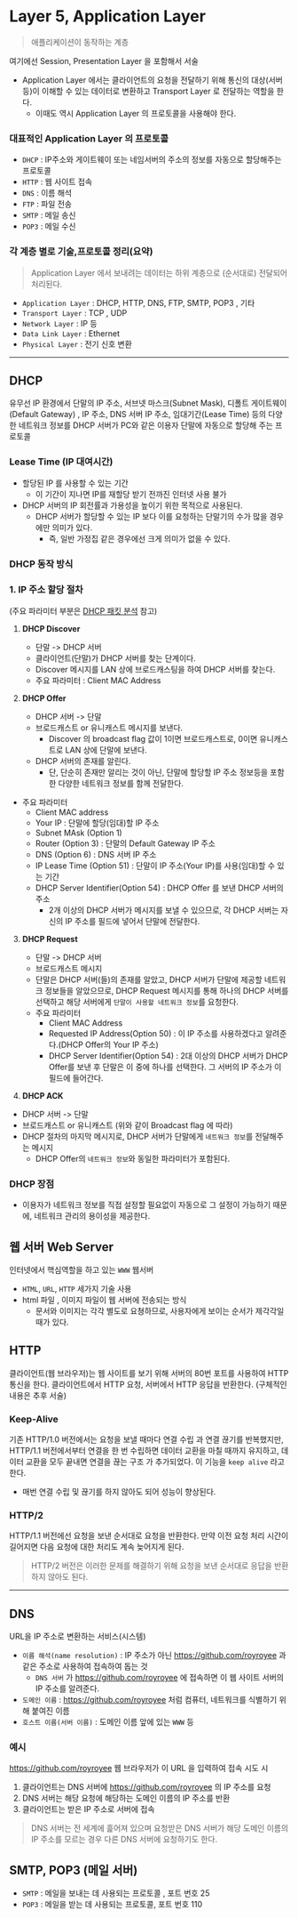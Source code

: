 # Layer 5, Application Layer
> 애플리케이션이 동작하는 계층
>
여기에선 Session, Presentation Layer 을 포함해서 서술

- Application Layer 에서는 클라이언트의 요청을 전달하기 위해 통신의 대상(서버 등)이 이해할 수 있는 데이터로 변환하고 Transport Layer 로 전달하는 역할을 한다.
  - 이때도 역시 Application Layer 의 프로토콜을 사용해야 한다.

### 대표적인 Application Layer 의 프로토콜
- `DHCP` :  IP주소와 게이트웨이 또는 네임서버의 주소의 정보를 자동으로 할당해주는 프로토콜
- `HTTP` : 웹 사이트 접속
- `DNS` : 이름 해석
- `FTP` : 파일 전송
- `SMTP` : 메일 송신
- `POP3` : 메일 수신

### 각 계층 별로 기술,프로토콜 정리(요약)
> Application Layer 에서 보내려는 데이터는 하위 계층으로 (순서대로) 전달되어 처리된다.

- `Application Layer` : DHCP, HTTP, DNS, FTP, SMTP, POP3 , 기타
- `Transport Layer` : TCP , UDP
- `Network Layer` : IP 등
- `Data Link Layer` : Ethernet
- `Physical Layer` : 전기 신호 변환

---

## DHCP
유무선 IP 환경에서 단말의 IP 주소, 서브넷 마스크(Subnet Mask), 디폴트 게이트웨이(Default Gateway) , IP 주소, DNS 서버 IP 주소, 임대기간(Lease Time) 등의 다양한 네트워크 정보를 DHCP 서버가 PC와 같은 이용자 단말에 자동으로 할당해 주는 프로토콜

### Lease Time (IP 대여시간)
- 할당된 IP 를 사용할 수 있는 기간
  - 이 기간이 지나면 IP를 재할당 받기 전까진 인터넷 사용 불가
- DHCP 서버의 IP 회전률과 가용성을 높이기 위한 목적으로 사용된다.
  - DHCP 서버가 할당할 수 있는 IP 보다 이를 요청하는 단말기의 수가 많을 경우에만 의미가 있다.
    - 즉, 일반 가정집 같은 경우에선 크게 의미가 없을 수 있다.

### DHCP 동작 방식

### 1. IP 주소 할당 절차
(주요 파라미터 부분은 [DHCP 패킷 분석]() 참고)

1. **DHCP Discover**
   - 단말 -> DHCP 서버
   - 클라이언트(단말)가 DHCP 서버를 찾는 단계이다.
   - Discover 메시지를 LAN 상에 브로드캐스팅을 하여 DHCP 서버를 찾는다.
   - 주요 파라미터 : Client MAC Address


2. **DHCP Offer**
   - DHCP 서버 -> 단말
   - 브로드캐스트 or 유니캐스트 메시지를 보낸다.
     - Discover 의 broadcast flag 값이 1이면 브로드캐스트로, 0이면 유니캐스트로 LAN 상에 단말에 보낸다.
   - DHCP 서버의 존재를 알린다.
     - 단, 단순히 존재만 알리는 것이 아닌, 단말에 할당할 IP 주소 정보등을 포함한 다양한 네트워크 정보를 함께 전달한다.
   
  - 주요 파라미터
    - Client MAC address
    - Your IP : 단말에 할당(임대)할 IP 주소
    - Subnet MAsk (Option 1)
    - Router (Option 3) : 단말의 Default Gateway IP 주소
    - DNS (Option 6) : DNS 서버 IP 주소
    - IP Lease Time (Option 51) : 단말이 IP 주소(Your IP)를 사용(임대)할 수 있는 기간
    - DHCP Server Identifier(Option 54) : DHCP Offer 를 보낸 DHCP 서버의 주소
      - 2개 이상의 DHCP 서버가 메시지를 보낼 수 있으므로, 각 DHCP 서버는 자신의 IP 주소를 필드에 넣어서 단말에 전달한다.


3. **DHCP Request**
   - 단말 -> DHCP 서버
   - 브로드캐스트 메시지
   - 단말은 DHCP 서버(들)의 존재를 알았고, DHCP 서버가 단말에 제공할 네트워크 정보들을 알았으므로, DHCP Request 메시지를 통해 하나의 DHCP 서버를 선택하고 해당 서버에게 `단말이 사용할 네트워크 정보`를 요청한다.
   - 주요 파라미터
     - Client MAC Address
     - Requested IP Address(Option 50) : 이 IP 주소를 사용하겠다고 알려준다.(DHCP Offer의 Your IP 주소)
     - DHCP Server Identifier(Option 54) : 2대 이상의 DHCP 서버가 DHCP Offer를 보낸 후 단말은 이 중에 하나를 선택한다. 그 서버의 IP 주소가 이 필드에 들어간다.

4. **DHCP ACK**
- DHCP 서버 -> 단말
- 브로드캐스트 or 유니캐스트 (위와 같이 Broadcast flag 에 따라)
- DHCP 절차의 마지막 메시지로, DHCP 서버가 단말에게 `네트워크 정보`를 전달해주는 메시지
  - DHCP Offer의 `네트워크 정보`와 동일한 파라미터가 포함된다.

 
### DHCP 장점
- 이용자가 네트워크 정보를 직접 설정할 필요없이 자동으로 그 설정이 가능하기 때문에, 네트워크 관리의 용이성을 제공한다.

## 웹 서버 Web Server
인터넷에서 핵심역할을 하고 있는 `WWW` 웹서버
- `HTML`, `URL`, `HTTP` 세가지 기술 사용
- html 파일 , 이미지 파일이 웹 서버에 전송되는 방식
  - 문서와 이미지는 각각 별도로 요쳥하므로, 사용자에게 보이는 순서가 제각각일 때가 있다.

## HTTP
클라이언트(웹 브라우저)는 웹 사이트를 보기 위해 서버의 80번 포트를 사용하여 HTTP 통신을 한다.
클라이언트에서 HTTP 요청, 서버에서 HTTP 응답을 반환한다.
(구체적인 내용은 추후 서술)

### Keep-Alive
기존 HTTP/1.0 버전에서는 요청을 보낼 때마다 연결 수립 과 연결 끊기를 반복했지만, HTTP/1.1 버전에서부터 연결을 한 번 수립하면 데이터 교환을 마칠 때까지 유지하고,
데이터 교환을 모두 끝내면 연결을 끊는 구조 가  추가되었다. 이 기능을 `keep alive` 라고 한다.
- 매번 연결 수립 및 끊기를 하지 않아도 되어 성능이 향상된다.

### HTTP/2
HTTP/1.1 버전에선 요청을 보낸 순서대로 요청을 반환한다. 만약 이전 요청 처리 시간이 길어지면 다음 요청에 대한 처리도 계속 늦어지게 된다.
> HTTP/2 버전은 이러한 문제를 해결하기 위해 요청을 보낸 순서대로 응답을 반환하지 않아도 된다.

---

## DNS
URL을 IP 주소로 변환하는 서비스(시스템)
- `이름 해석(name resolution)` : IP 주소가 아닌 https://github.com/royroyee 과 같은 주소로 사용하여 접속하여 돕는 것
  - `DNS 서버` 가 https://github.com/royroyee 에 접속하면 이 웹 사이트 서버의 IP 주소를 알려준다.
- `도메인 이름` : https://github.com/royroyee 처럼 컴퓨터, 네트워크를 식별하기 위해 붙여진 이름
- `호스트 이름(서버 이름)` : 도메인 이름 앞에 있는 `WWW` 등

### 예시
https://github.com/royroyee 웹 브라우저가 이 URL 을 입력하여 접속 시도 시 
1. 클라이언트는 DNS 서버에 https://github.com/royroyee 의 IP 주소를 요청
2. DNS 서버는 해당 요청에 해당하는 도메인 이름의 IP 주소를 반환
3. 클라이언트는 받은 IP 주소로 서버에 접속
> DNS 서버는 전 세계에 흝어져 있으며 요청받은 DNS 서버가 해당 도메인 이름의 IP 주소를 모르는 경우 다른 DNS 서버에 요청하기도 한다.


## SMTP, POP3 (메일 서버)
- `SMTP` : 메일을 보내는 데 사용되는 프로토콜 , 포트 번호 25
- `POP3` : 메일을 받는 데 사용되는 프로토콜, 포트 번호 110